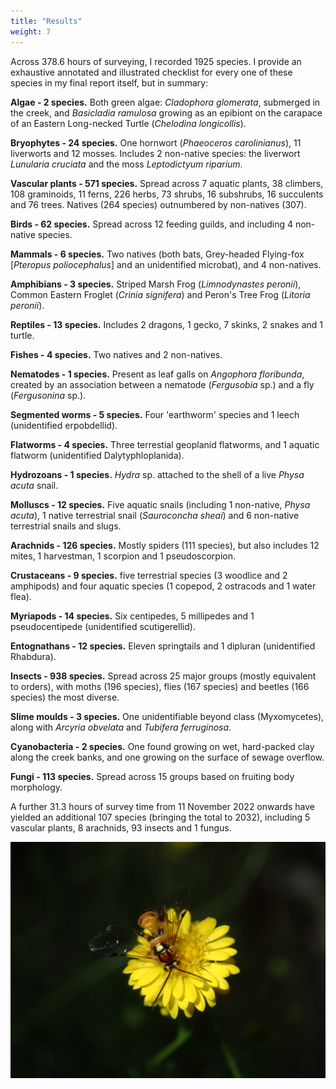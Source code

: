 ```yaml
---
title: "Results"
weight: 7
---
```


Across 378.6 hours of surveying, I recorded 1925 species. I provide an exhaustive annotated and illustrated checklist for every one of these species in my final report itself, but in summary:

**Algae - 2 species.** Both green algae: *Cladophora glomerata*, submerged in the creek, and *Basicladia ramulosa* growing as an epibiont on the carapace of an Eastern Long-necked Turtle (*Chelodina longicollis*).

**Bryophytes - 24 species.** One hornwort (*Phaeoceros carolinianus*), 11 liverworts and 12 mosses. Includes 2 non-native species: the liverwort *Lunularia cruciata* and the moss *Leptodictyum riparium*.

**Vascular plants - 571 species.** Spread across 7 aquatic plants, 38 climbers, 108 graminoids, 11 ferns, 226 herbs, 73 shrubs, 16 subshrubs, 16 succulents and 76 trees. Natives (264 species) outnumbered by non-natives (307).

**Birds - 62 species.** Spread across 12 feeding guilds, and including 4 non-native species. 

**Mammals - 6 species.** Two natives (both bats, Grey-headed Flying-fox [*Pteropus poliocephalus*] and an unidentified microbat), and 4 non-natives.

**Amphibians - 3 species.** Striped Marsh Frog (*Limnodynastes peronii*), Common Eastern Froglet (*Crinia signifera*) and Peron's Tree Frog (*Litoria peronii*).   

**Reptiles - 13 species.** Includes 2 dragons, 1 gecko, 7 skinks, 2 snakes and 1 turtle. 

**Fishes - 4 species.** Two natives and 2 non-natives. 

**Nematodes - 1 species.** Present as leaf galls on *Angophora floribunda*, created by an association between a nematode (*Fergusobia* sp.) and a fly (*Fergusonina* sp.).

**Segmented worms - 5 species.** Four 'earthworm' species and 1 leech (unidentified erpobdellid). 

**Flatworms - 4 species.** Three terrestial geoplanid flatworms, and 1 aquatic flatworm  (unidentified Dalytyphloplanida). 

**Hydrozoans - 1 species.** *Hydra* sp. attached to the shell of a live *Physa acuta* snail. 

**Molluscs - 12 species.** Five aquatic snails (including 1 non-native, *Physa acuta*), 1 native terrestrial snail (*Sauroconcha sheai*) and 6 non-native terrestrial snails and slugs.

**Arachnids - 126 species.** Mostly spiders (111 species), but also includes 12 mites, 1 harvestman, 1 scorpion and 1 pseudoscorpion.

**Crustaceans - 9 species.** five terrestrial species (3 woodlice and 2 amphipods) and four aquatic species (1 copepod, 2 ostracods and 1 water flea). 

**Myriapods - 14 species.** Six centipedes, 5 millipedes and 1 pseudocentipede (unidentified scutigerellid).

**Entognathans - 12 species.** Eleven springtails and 1 dipluran (unidentified Rhabdura).

**Insects - 938 species.** Spread across 25 major groups (mostly equivalent to orders), with moths (196 species), flies (167 species) and beetles (166 species) the most diverse.

**Slime moulds - 3 species.** One unidentifiable beyond class (Myxomycetes), along with *Arcyria obvelata* and *Tubifera ferruginosa*. 

**Cyanobacteria - 2 species.** One found growing on wet, hard-packed clay along the creek banks, and one growing on the surface of sewage overflow.

**Fungi - 113 species.** Spread across 15 groups based on fruiting body morphology.

A further 31.3 hours of survey time from 11 November 2022 onwards have yielded an additional 107 species (bringing the total to 2032), including 5 vascular plants, 8 arachnids, 93 insects and 1 fungus.

![](wasp.JPG)